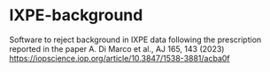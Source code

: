 # IXPE-background
Software to reject background in IXPE data following the prescription reported in the paper A. Di Marco et al., AJ 165, 143 (2023) https://iopscience.iop.org/article/10.3847/1538-3881/acba0f
